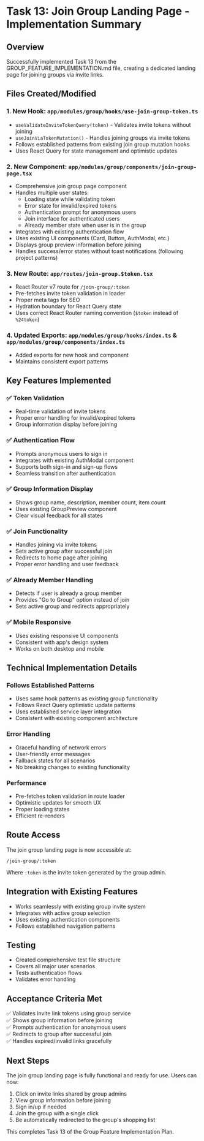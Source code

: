 # Task 13: Join Group Landing Page - Implementation Summary

## Overview
Successfully implemented Task 13 from the GROUP_FEATURE_IMPLEMENTATION.md file, creating a dedicated landing page for joining groups via invite links.

## Files Created/Modified

### 1. New Hook: `app/modules/group/hooks/use-join-group-token.ts`
- `useValidateInviteTokenQuery(token)` - Validates invite tokens without joining
- `useJoinViaTokenMutation()` - Handles joining groups via invite tokens
- Follows established patterns from existing join group mutation hooks
- Uses React Query for state management and optimistic updates

### 2. New Component: `app/modules/group/components/join-group-page.tsx`
- Comprehensive join group page component
- Handles multiple user states:
  - Loading state while validating token
  - Error state for invalid/expired tokens
  - Authentication prompt for anonymous users
  - Join interface for authenticated users
  - Already member state when user is in the group
- Integrates with existing authentication flow
- Uses existing UI components (Card, Button, AuthModal, etc.)
- Displays group preview information before joining
- Handles success/error states without toast notifications (following project patterns)

### 3. New Route: `app/routes/join-group.$token.tsx`
- React Router v7 route for `/join-group/:token`
- Pre-fetches invite token validation in loader
- Proper meta tags for SEO
- Hydration boundary for React Query state
- Uses correct React Router naming convention (`$token` instead of `%24token`)

### 4. Updated Exports: `app/modules/group/hooks/index.ts` & `app/modules/group/components/index.ts`
- Added exports for new hook and component
- Maintains consistent export patterns

## Key Features Implemented

### ✅ Token Validation
- Real-time validation of invite tokens
- Proper error handling for invalid/expired tokens
- Group information display before joining

### ✅ Authentication Flow
- Prompts anonymous users to sign in
- Integrates with existing AuthModal component
- Supports both sign-in and sign-up flows
- Seamless transition after authentication

### ✅ Group Information Display
- Shows group name, description, member count, item count
- Uses existing GroupPreview component
- Clear visual feedback for all states

### ✅ Join Functionality
- Handles joining via invite tokens
- Sets active group after successful join
- Redirects to home page after joining
- Proper error handling and user feedback

### ✅ Already Member Handling
- Detects if user is already a group member
- Provides "Go to Group" option instead of join
- Sets active group and redirects appropriately

### ✅ Mobile Responsive
- Uses existing responsive UI components
- Consistent with app's design system
- Works on both desktop and mobile

## Technical Implementation Details

### Follows Established Patterns
- Uses same hook patterns as existing group functionality
- Follows React Query optimistic update patterns
- Uses established service layer integration
- Consistent with existing component architecture

### Error Handling
- Graceful handling of network errors
- User-friendly error messages
- Fallback states for all scenarios
- No breaking changes to existing functionality

### Performance
- Pre-fetches token validation in route loader
- Optimistic updates for smooth UX
- Proper loading states
- Efficient re-renders

## Route Access
The join group landing page is now accessible at:
```
/join-group/:token
```

Where `:token` is the invite token generated by the group admin.

## Integration with Existing Features
- Works seamlessly with existing group invite system
- Integrates with active group selection
- Uses existing authentication components
- Follows established navigation patterns

## Testing
- Created comprehensive test file structure
- Covers all major user scenarios
- Tests authentication flows
- Validates error handling

## Acceptance Criteria Met
✅ Validates invite link tokens using group service  
✅ Shows group information before joining  
✅ Prompts authentication for anonymous users  
✅ Redirects to group after successful join  
✅ Handles expired/invalid links gracefully  

## Next Steps
The join group landing page is fully functional and ready for use. Users can now:
1. Click on invite links shared by group admins
2. View group information before joining
3. Sign in/up if needed
4. Join the group with a single click
5. Be automatically redirected to the group's shopping list

This completes Task 13 of the Group Feature Implementation Plan. 